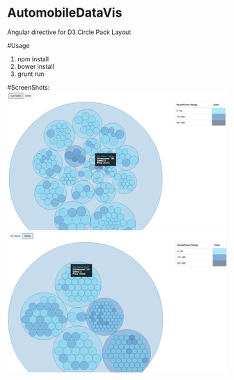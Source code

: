 # AutomobileDataVis
Angular directive for D3 Circle Pack Layout

#Usage
1. npm install
2. bower install
3. grunt run

#ScreenShots:
![Screenshot1](/images/Screenshot1.png?raw=true "Screenshot 1")
![Screenshot2](/images/Screenshot2.png?raw=true "Screenshot 2")

